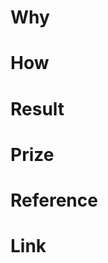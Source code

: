 <!-- [NDD-22]: PR 제목 (실제소요시간h / 스토리포인트h) -->
<!-- 사용하지 않는 템플릿 제목은 삭제합니다 -->

# Why

<!-- 왜 이런 flow로 작성했는지 이유를 작성합니다. -->

# How

<!-- 해당 테스크를 수행하기 위한 과정과 흐름에 대해 집중해서 작성합니다.-->

# Result

<!-- 해당 테스크를 통한 결과에 대해 담백하게 작성합니다.-->
<!-- ex) 작업한 내용, 스크린샷 -->

# Prize

<!-- 해당 테스크를 통해서 어떤 기술적 성취가 있었는지 작성합니다. (수치적인 개선점 등) -->

# Reference

<!-- 해당 테스크를 수행하며 참고한 Link를 모두 작성합니다. -->

# Link

<!-- jira 혹은 figma 링크를 작성합니다. (Jira ISSUE 번호) -->
